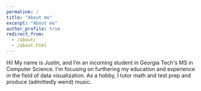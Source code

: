 ```yaml
---
permalink: /
title: "About me"
excerpt: "About me"
author_profile: true
redirect_from: 
  - /about/
  - /about.html
---
```


Hi! My name is Justin, and I’m an incoming student in Georgia Tech's MS in Computer Science. I'm focusing on furthering my education and experience in the field of data visualization. As a hobby, I tutor math and test prep and produce (admittedly weird) music.
